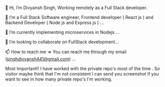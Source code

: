 👋 Hi, I’m Divyansh Singh, Working remotely as a Full Stack developer.





👀 I’m a Full Stack Software engineer,  Frontend developer ( React js ) and Backend Developer ( Node js and Express js ) ...



🌱 I’m currently implementing microservices in Nodejs ...


💞️ I’m looking to collaborate on FullStack development...



📫 How to reach me => You can reach me through my email (singhdivyansh441@gmail.com) ...


Most Important!!
I have worked with the private repo's most of the time . So visitor maybe think that I'm not consistent I can send you screenshot
if you want to see in how many private repo's I'm working.

